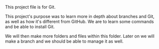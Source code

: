 This project file is for Git.

This project's purpose was to learn more in depth about branches and Git, as well as how it's different from GitHub.
We are to learn some commands and be able to install Git.

We will then make more folders and files within this folder.
Later on we will make a branch and we should be able to manage it as well.
